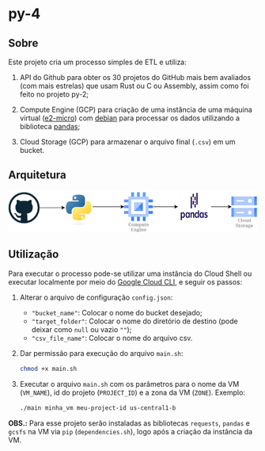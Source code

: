 # py-4

## **Sobre**

Este projeto cria um processo simples de ETL e utiliza:

1. API do Github para obter os 30 projetos do GitHub mais bem avaliados (com mais estrelas) que usam Rust ou C ou Assembly, assim como foi feito no projeto py-2;

2. Compute Engine (GCP) para criação de uma instância de uma máquina virtual ([e2-micro](https://cloud.google.com/compute/docs/general-purpose-machines#e2_machine_types)) com [debian](https://cloud.google.com/compute/docs/images/os-details#general-info) para processar os dados utilizando a biblioteca [pandas](https://pandas.pydata.org/);

3. Cloud Storage (GCP) para armazenar o arquivo final (`.csv`) em um bucket.

## **Arquitetura**

![Image](img/py-4.png)

## **Utilização**

Para executar o processo pode-se utilizar uma instância do Cloud Shell ou executar localmente por meio do [Google Cloud CLI](https://cloud.google.com/sdk/docs/install?hl=pt-br), e seguir os passos:

1. Alterar o arquivo de configuração `config.json`:
    - `"bucket_name"`:   Colocar o nome do bucket desejado;
    - `"target_folder"`: Colocar o nome do diretório de destino (pode deixar como `null` ou vazio `""`);
    - `"csv_file_name"`: Colocar o nome do arquivo csv.

2. Dar permissão para execução do arquivo `main.sh`:

    ```Bash
    chmod +x main.sh
    ```

3. Executar o arquivo `main.sh` com os parâmetros para o nome da VM (`VM_NAME`), id do projeto (`PROJECT_ID`) e a zona da VM (`ZONE`). Exemplo:

    ```Bash
    ./main minha_vm meu-project-id us-central1-b
    ```

**OBS.:** Para esse projeto serão instaladas as bibliotecas `requests`, `pandas` e `gcsfs` na VM via `pip` (`dependencies.sh`), logo após a criação da instância da VM.